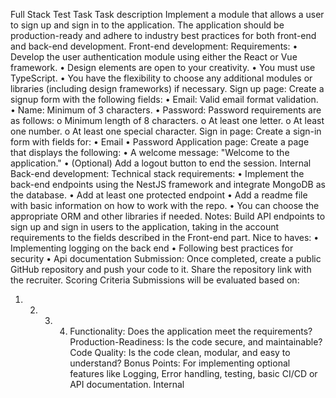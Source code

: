 Full Stack Test Task
Task description
Implement a module that allows a user to sign up and sign in to the application. The application should be
production-ready and adhere to industry best practices for both front-end and back-end development.
Front-end development:
Requirements:
• Develop the user authentication module using either the React or Vue framework.
• Design elements are open to your creativity.
• You must use TypeScript.
• You have the flexibility to choose any additional modules or libraries (including design frameworks) if
necessary.
Sign up page:
Create a signup form with the following fields:
• Email: Valid email format validation.
• Name: Minimum of 3 characters.
• Password: Password requirements are as follows:
o Minimum length of 8 characters.
o At least one letter.
o At least one number.
o At least one special character.
Sign in page:
Create a sign-in form with fields for:
• Email
• Password
Application page:
Create a page that displays the following:
• A welcome message: "Welcome to the application."
• (Optional) Add a logout button to end the session.
Internal
Back-end development:
Technical stack requirements:
• Implement the back-end endpoints using the NestJS framework and integrate MongoDB as the
database.
• Add at least one protected endpoint
• Add a readme file with basic information on how to work with the repo.
• You can choose the appropriate ORM and other libraries if needed.
Notes:
Build API endpoints to sign up and sign in users to the application, taking in
the account requirements to the fields described in the Front-end part.
Nice to haves:
• Implementing logging on the back end
• Following best practices for security
• Api documentation
Submission:
Once completed, create a public GitHub repository and push your code to it.
Share the repository link with the recruiter.
Scoring Criteria
Submissions will be evaluated based on:
1. 2. 3. 4. Functionality: Does the application meet the requirements?
Production-Readiness: Is the code secure, and maintainable?
Code Quality: Is the code clean, modular, and easy to understand?
Bonus Points: For implementing optional features like Logging, Error handling, testing, basic CI/CD or API
documentation.
Internal